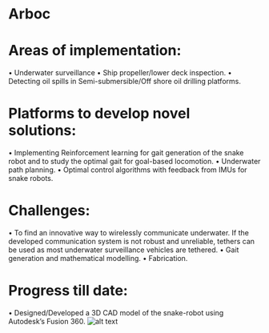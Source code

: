 # Arboc
# Areas of implementation:
  •	Underwater surveillance
  •	Ship propeller/lower deck inspection.
  •	Detecting oil spills in Semi-submersible/Off shore oil drilling platforms. 
# Platforms to develop novel solutions:
  •	Implementing Reinforcement learning for gait generation of the snake robot and to study the optimal gait for goal-based locomotion.
  •	Underwater path planning.
  •	Optimal control algorithms with feedback from IMUs for snake robots.
# Challenges:
  •	To find an innovative way to wirelessly communicate underwater. If the developed communication system is not robust and unreliable,
  tethers can be used as most underwater surveillance vehicles are tethered.
  •	Gait generation and mathematical modelling.
  •	Fabrication.
# Progress till date:
  •	Designed/Developed a 3D CAD model of the snake-robot using Autodesk’s Fusion 360.
  ![alt text](https://github.com/imsenthur/Arboc/blob/master/CADmodel.png)
  
  
